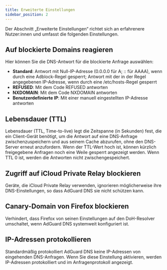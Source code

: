 ```yaml
---
title: Erweiterte Einstellungen
sidebar_position: 2
---
```


Der Abschnitt „Erweiterte Einstellungen“ richtet sich an erfahrenere Nutzer:innen und umfasst die folgenden Einstellungen.

## Auf blockierte Domains reagieren

Hier können Sie die DNS-Antwort für die blockierte Anfrage auswählen:

- **Standard**: Antwort mit Null-IP-Adresse (0.0.0.0 für A; :: für AAAA), wenn durch eine Adblock-Regel gesperrt; Antwort mit der in der Regel angegebenen IP-Adresse, wenn durch eine /etc/hosts-Regel gesperrt
- **REFUSED**: Mit dem Code REFUSED antworten
- **NXDOMAIN**: Mit dem Code NXDOMAIN antworten
- **Benutzerdefinierte IP**: Mit einer manuell eingestellten IP-Adresse antworten

## Lebensdauer (TTL)

Lebensdauer (TTL, Time-to-live) legt die Zeitspanne (in Sekunden) fest, die ein Client-Gerät benötigt, um die Antwort auf eine DNS-Anfrage zwischenzuspeichern und aus seinem Cache abzurufen, ohne den DNS-Server erneut anzufordern. Wenn der TTL-Wert hoch ist, können kürzlich freigegebene Anfragen noch eine Weile gesperrt angezeigt werden. Wenn TTL 0 ist, werden die Antworten nicht zwischengespeichert.

## Zugriff auf iCloud Private Relay blockieren

Geräte, die iCloud Private Relay verwenden, ignorieren möglicherweise ihre DNS-Einstellungen, so dass AdGuard DNS sie nicht schützen kann.

## Canary-Domain von Firefox blockieren

Verhindert, dass Firefox von seinen Einstellungen auf den DoH-Resolver umschaltet, wenn AdGuard DNS systemweit konfiguriert ist.

## IP-Adressen protokollieren

Standardmäßig protokolliert AdGuard DNS keine IP-Adressen von eingehenden DNS-Anfragen. Wenn Sie diese Einstellung aktivieren, werden IP-Adressen protokolliert und im Anfragenprotokoll angezeigt.

